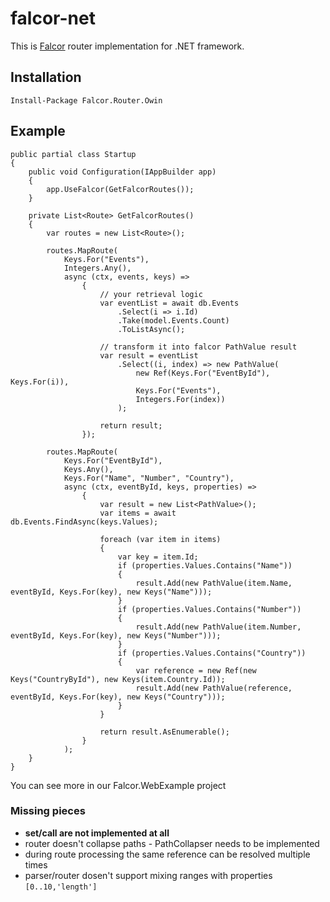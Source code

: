 # falcor-net

This is [Falcor](http://netflix.github.io/falcor/) router implementation for .NET framework.

## Installation
```
Install-Package Falcor.Router.Owin
```

## Example

``` CSharp
public partial class Startup
{
    public void Configuration(IAppBuilder app)
    {
        app.UseFalcor(GetFalcorRoutes());
    }
    
    private List<Route> GetFalcorRoutes() 
    {
        var routes = new List<Route>();
        
        routes.MapRoute(
            Keys.For("Events"),
            Integers.Any(),
            async (ctx, events, keys) => 
                {
                	// your retrieval logic
                	var eventList = await db.Events
                        .Select(i => i.Id)
                        .Take(model.Events.Count)
                        .ToListAsync();
                		
                	// transform it into falcor PathValue result
                    var result = eventList
                        .Select((i, index) => new PathValue(
                            new Ref(Keys.For("EventById"), Keys.For(i)),
                        	Keys.For("Events"), 
                        	Integers.For(index))
                        );
        
                    return result;
                });
        
        routes.MapRoute(
            Keys.For("EventById"),
            Keys.Any(),
            Keys.For("Name", "Number", "Country"),
            async (ctx, eventById, keys, properties) => 
                {
                    var result = new List<PathValue>();
                    var items = await db.Events.FindAsync(keys.Values);
                        
                    foreach (var item in items)
                    {
                		var key = item.Id;
                        if (properties.Values.Contains("Name"))
                        {
                            result.Add(new PathValue(item.Name, eventById, Keys.For(key), new Keys("Name")));
                        }
                        if (properties.Values.Contains("Number"))
                        {
                            result.Add(new PathValue(item.Number, eventById, Keys.For(key), new Keys("Number")));
                        }
                        if (properties.Values.Contains("Country"))
                        {
                            var reference = new Ref(new Keys("CountryById"), new Keys(item.Country.Id));
                            result.Add(new PathValue(reference, eventById, Keys.For(key), new Keys("Country")));
                        }
                    }
        
                    return result.AsEnumerable();
                }
            );
    }
}
```
You can see more in our Falcor.WebExample project

### Missing pieces

* __set/call are not implemented at all__
* router doesn't collapse paths - PathCollapser needs to be implemented
* during route processing the same reference can be resolved multiple times
* parser/router dosen't support mixing ranges with properties `[0..10,'length']`
